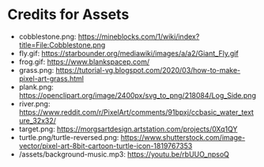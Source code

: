 # Credits for Assets
- cobblestone.png: https://mineblocks.com/1/wiki/index?title=File:Cobblestone.png
- fly.gif: https://starbounder.org/mediawiki/images/a/a2/Giant_Fly.gif
- frog.gif: https://www.blankspacep.com/
- grass.png: https://tutorial-vg.blogspot.com/2020/03/how-to-make-pixel-art-grass.html
- plank.png: https://openclipart.org/image/2400px/svg_to_png/218084/Log_Side.png
- river.png: https://www.reddit.com/r/PixelArt/comments/91bpxj/ccbasic_water_texture_32x32/
- target.png: https://morgsartdesign.artstation.com/projects/0Xq1QY
- turtle.png/turtle-reversed.png: https://www.shutterstock.com/image-vector/pixel-art-8bit-cartoon-turtle-icon-1819767353
- /assets/background-music.mp3: https://youtu.be/rbUUO_npsoQ